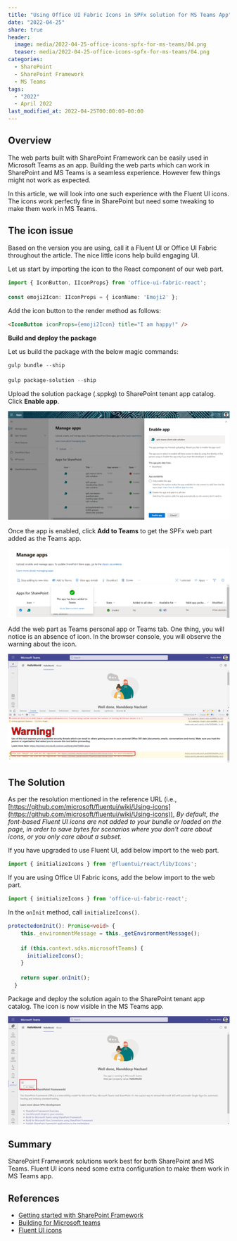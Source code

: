 ```yaml
---
title: "Using Office UI Fabric Icons in SPFx solution for MS Teams App"
date: "2022-04-25"
share: true
header:
  image: media/2022-04-25-office-icons-spfx-for-ms-teams/04.png
  teaser: media/2022-04-25-office-icons-spfx-for-ms-teams/04.png
categories:
  - SharePoint
  - SharePoint Framework
  - MS Teams
tags:
  - "2022"
  - April 2022
last_modified_at: 2022-04-25T00:00:00-00:00
---
```

## Overview

The web parts built with SharePoint Framework can be easily used in Microsoft Teams as an app. Building the web parts which can work in SharePoint and MS Teams is a seamless experience. However few things might not work as expected.

In this article, we will look into one such experience with the Fluent UI icons. The icons work perfectly fine in SharePoint but need some tweaking to make them work in MS Teams.

## The icon issue

Based on the version you are using, call it a Fluent UI or Office UI Fabric throughout the article. The nice little icons help build engaging UI.

Let us start by importing the icon to the React component of our web part.

```typescript
import { IconButton, IIconProps} from 'office-ui-fabric-react';

const emoji2Icon: IIconProps = { iconName: 'Emoji2' };
```

Add the icon button to the render method as follows:

```html
<IconButton iconProps={emoji2Icon} title="I am happy!" />
```

**Build and deploy the package**

Let us build the package with the below magic commands:

```powershell
gulp bundle --ship

gulp package-solution --ship
```

Upload the solution package (.sppkg) to SharePoint tenant app catalog. Click **Enable app**.

![](/media/2022-04-25-office-icons-spfx-for-ms-teams/01.png)

Once the app is enabled, click **Add to Teams** to get the SPFx web part added as the Teams app.

![](/media/2022-04-25-office-icons-spfx-for-ms-teams/02.png)

Add the web part as Teams personal app or Teams tab. One thing, you will notice is an absence of icon. In the browser console, you will observe the warning about the icon.

![](/media/2022-04-25-office-icons-spfx-for-ms-teams/03.png)

## The Solution

As per the resolution mentioned in the reference URL (i.e., [https://github.com/microsoft/fluentui/wiki/Using-icons](https://github.com/microsoft/fluentui/wiki/Using-icons)), 
*By default, the font-based Fluent UI icons are not added to your bundle or loaded on the page, in order to save bytes for scenarios where you don't care about icons, or you only care about a subset.*

If you have upgraded to use Fluent UI, add below import to the web part.

```typescript
import { initializeIcons } from '@fluentui/react/lib/Icons';
```

If you are using Office UI Fabric icons, add the below import to the web part.

```typescript
import { initializeIcons } from 'office-ui-fabric-react';
```

In the `onInit` method, call `initializeIcons()`.

```typescript
protectedonInit(): Promise<void> {
    this._environmentMessage = this._getEnvironmentMessage();

    if (this.context.sdks.microsoftTeams) {
      initializeIcons();
    }

    return super.onInit();
  }
```

Package and deploy the solution again to the SharePoint tenant app catalog. The icon is now visible in the MS Teams app.

![](/media/2022-04-25-office-icons-spfx-for-ms-teams/04.png)

## Summary

SharePoint Framework solutions work best for both SharePoint and MS Teams. Fluent UI icons need some extra configuration to make them work in MS Teams app.

## References
- [Getting started with SharePoint Framework](https://docs.microsoft.com/en-us/sharepoint/dev/spfx/set-up-your-developer-tenant?WT.mc_id=M365-MVP-5003693)
- [Building for Microsoft teams](https://docs.microsoft.com/en-us/sharepoint/dev/spfx/build-for-teams-overview?WT.mc_id=M365-MVP-5003693)
- [Fluent UI icons](https://developer.microsoft.com/en-us/fluentui#/styles/web/icons?WT.mc_id=M365-MVP-5003693)
